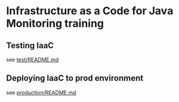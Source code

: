 Infrastructure as a Code for Java Monitoring training 
=====================================================


Testing IaaC
------------
see [test/README.md](test/README.md)


Deploying IaaC to prod environment
----------------------------------
see [production/README.md](production/README.md)
